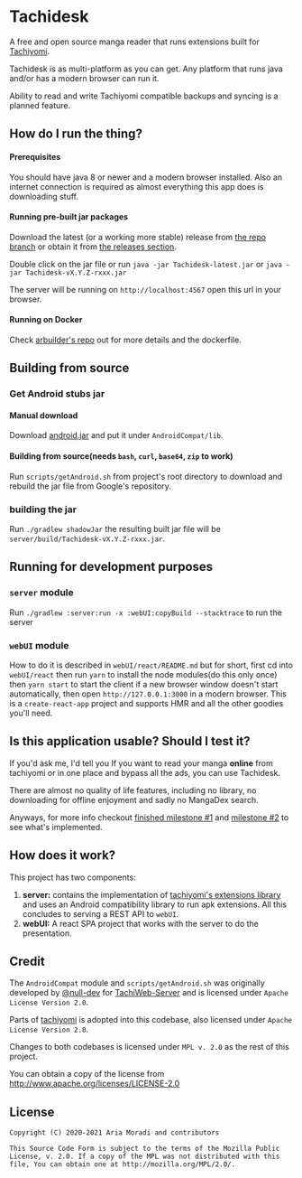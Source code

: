 # Tachidesk
A free and open source manga reader that runs extensions built for [Tachiyomi](https://tachiyomi.org/). 

Tachidesk is as multi-platform as you can get. Any platform that runs java and/or has a modern browser can run it.

Ability to read and write Tachiyomi compatible backups and syncing is a planned feature.

## How do I run the thing?
#### Prerequisites
You should have java 8 or newer and a modern browser installed. Also an internet connection is required as almost everything this app does is downloading stuff. 

#### Running pre-built jar packages
Download the latest (or a working more stable) release from [the repo branch](https://github.com/AriaMoradi/Tachidesk/tree/repo) or obtain it from [the releases section](https://github.com/AriaMoradi/Tachidesk/releases).

Double click on the jar file or run `java -jar Tachidesk-latest.jar` or `java -jar Tachidesk-vX.Y.Z-rxxx.jar`

The server will be running on `http://localhost:4567` open this url in your browser.

#### Running on Docker
Check [arbuilder's repo](https://github.com/arbuilder/Tachidesk-docker) out for more details and the dockerfile.

## Building from source
### Get Android stubs jar
#### Manual download
Download [android.jar](https://raw.githubusercontent.com/AriaMoradi/Tachidesk/android-jar/android.jar) and put it under `AndroidCompat/lib`.
#### Building from source(needs `bash`, `curl`, `base64`, `zip` to work)
Run `scripts/getAndroid.sh` from project's root directory to download and rebuild the jar file from Google's repository.
### building the jar
Run `./gradlew shadowJar` the resulting built jar file will be `server/build/Tachidesk-vX.Y.Z-rxxx.jar`.
## Running for development purposes
### `server` module
Run `./gradlew :server:run -x :webUI:copyBuild --stacktrace` to run the server
### `webUI` module
How to do it is described in `webUI/react/README.md` but for short,
 first cd into `webUI/react` then run `yarn` to install the node modules(do this only once)
 then `yarn start` to start the client if a new browser window doesn't start automatically,
 then open `http://127.0.0.1:3000` in a modern browser. This is a `create-react-app` project
 and supports HMR and all the other goodies you'll need.

## Is this application usable? Should I test it?
If you'd ask me, I'd tell you If you want to read your manga **online** from tachiyomi or in one place and bypass all the ads, you can use Tachidesk.

There are almost no quality of life features, including no library, no downloading for offline enjoyment and sadly no MangaDex search.

Anyways, for more info checkout [finished milestone #1](https://github.com/AriaMoradi/Tachidesk/issues/2) and [milestone #2](https://github.com/AriaMoradi/Tachidesk/projects/1) to see what's implemented.

## How does it work?
This project has two components: 
1. **server:** contains the implementation of [tachiyomi's extensions library](https://github.com/tachiyomiorg/extensions-lib) and uses an Android compatibility library to run apk extensions. All this concludes to serving a REST API to `webUI`.
2. **webUI:** A react SPA project that works with the server to do the presentation.

## Credit
The `AndroidCompat` module and `scripts/getAndroid.sh` was originally developed by [@null-dev](https://github.com/null-dev) for [TachiWeb-Server](https://github.com/Tachiweb/TachiWeb-server) and is licensed under `Apache License Version 2.0`.

Parts of [tachiyomi](https://github.com/tachiyomiorg/tachiyomi) is adopted into this codebase, also licensed under `Apache License Version 2.0`.

Changes to both codebases is licensed under `MPL v. 2.0` as the rest of this project.

You can obtain a copy of the license from  http://www.apache.org/licenses/LICENSE-2.0

## License

    Copyright (C) 2020-2021 Aria Moradi and contributors

    This Source Code Form is subject to the terms of the Mozilla Public
    License, v. 2.0. If a copy of the MPL was not distributed with this
    file, You can obtain one at http://mozilla.org/MPL/2.0/.
